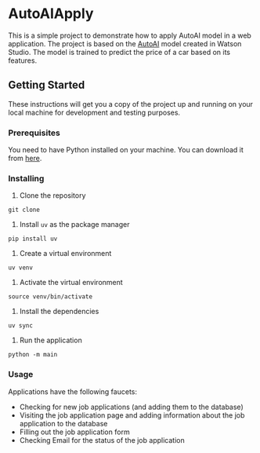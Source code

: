 # AutoAIApply

This is a simple project to demonstrate how to apply AutoAI model in a web application. The project is based on the [AutoAI](https://cloud.ibm.com/docs/watson-studio/visual-recognition/autoai-overview.html) model created in Watson Studio. The model is trained to predict the price of a car based on its features.

## Getting Started

These instructions will get you a copy of the project up and running on your local machine for development and testing purposes.

### Prerequisites

You need to have Python installed on your machine. You can download it from [here](https://www.python.org/downloads/).

### Installing

1. Clone the repository

```shell
git clone
```

1. Install `uv` as the package manager

```shell
pip install uv
```

1. Create a virtual environment

```shell
uv venv
```

1. Activate the virtual environment

```shell
source venv/bin/activate
```

1. Install the dependencies

```shell
uv sync
```

1. Run the application

```shell
python -m main
```

### Usage

Applications have the following faucets:

- Checking for new job applications (and adding them to the database)
- Visiting the job application page and adding information about the job application to the database
- Filling out the job application form
- Checking Email for the status of the job application